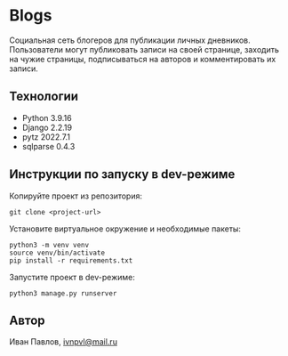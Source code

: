 Blogs
=====

Социальная сеть блогеров для публикации личных дневников. 
Пользователи могут публиковать записи на своей странице, заходить на чужие страницы, подписываться на авторов и комментировать их записи. 

Технологии
----------

- Python   3.9.16
- Django   2.2.19
- pytz     2022.7.1
- sqlparse 0.4.3

Инструкции по запуску в dev-режиме
----------------------------------

Копируйте проект из репозитория:
```
git clone <project-url>
```
Установите виртуальное окружение и необходимые пакеты:
``` 
python3 -m venv venv
source venv/bin/activate
pip install -r requirements.txt
```
Запустите проект в dev-режиме:
```
python3 manage.py runserver
```

Автор
-----

Иван Павлов, ivnpvl@mail.ru
